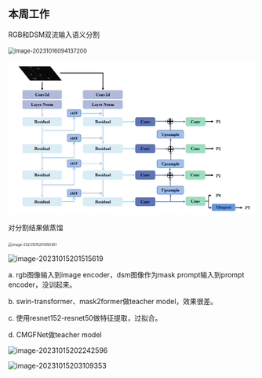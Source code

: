 ## 本周工作

RGB和DSM双流输入语义分割

<img src="C:\Users\wychencc\AppData\Roaming\Typora\typora-user-images\image-20231016094137200.png" alt="image-20231016094137200" style="zoom: 80%;" />

![image-20231008132825006](../images/10_9_2.png)

对分割结果做蒸馏

<img src="C:\Users\wychencc\AppData\Roaming\Typora\typora-user-images\image-20231015201450351.png" alt="image-20231015201450351" style="zoom:50%;" />

![image-20231015201515619](C:\Users\wychencc\AppData\Roaming\Typora\typora-user-images\image-20231015201515619.png)

a. rgb图像输入到image encoder，dsm图像作为mask prompt输入到prompt encoder，没训起来。

b. swin-transformer、mask2former做teacher model，效果很差。

c. 使用resnet152-resnet50做特征提取，过拟合。

d. CMGFNet做teacher model

![image-20231015202242596](C:\Users\wychencc\AppData\Roaming\Typora\typora-user-images\image-20231015202242596.png)

![image-20231015203109353](C:\Users\wychencc\AppData\Roaming\Typora\typora-user-images\image-20231015203109353.png)

